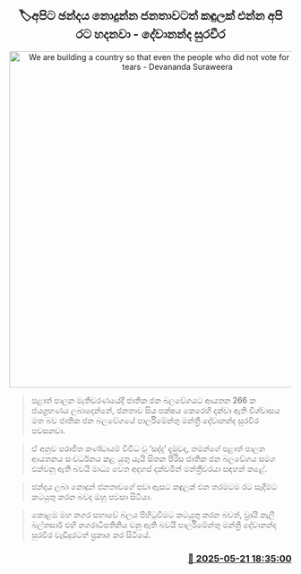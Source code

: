 <p align='center'><b><h2 align='center' title='We are building a country so that even the people who did not vote for us will shed tears - Devananda Suraweera'>🏷අපිට ඡන්දය නොදුන්න ජනතාවටත් කඳුලක් එන්න අපි රට හදනවා - දේවානන්ද සුරවීර</h2></b></p>
<p align='center'><img src='https://helakuru.sgp1.cdn.digitaloceanspaces.com/esana/images/lib/dewananda-suraweera-1.jpg' width='600' alt='We are building a country so that even the people who did not vote for us will shed tears - Devananda Suraweera'></p>

> පළාත් පාලන මැතිවරණයේදී ජාතික ජන බලවේගයට ආයතන 266 ක ජයග්‍රහණය ලබාදෙන්නේ, ජනතාව සිය පක්ෂ‍ය කෙරෙහි දක්වා ඇති විශ්වාසය මත බව ජාතික ජන බලවේගයේ පාර්ලිමේන්තු මන්ත්‍රී දේවානන්ද සුරවීර පවසනවා.

> ඒ අනුව පරාජිත කණ්ඩායම් විවිධ වූ ‘සද්ද’ දැමූවද, තමන්ගේ පළාත් පාලන ආයතනය සංවර්ධනය කළ යුතු යැයි සිතන පිරිස ජාතික ජන බලවේගය සමග එක්වනු ඇති බවයි මාධ්‍ය වෙත අදහස් දක්වමින් මන්ත්‍රීවරයා සඳහන් කළේ.

> ඡන්දය ලබා නොදුන් ජනතාවගේ පවා ඇසට කඳුලක් එන තරමටම රට සෑදීමට කටයුතු කරන බවද ඔහු පවසා සිටියා.

> කොළඹ මහ නගර සභාවේ බලය පිහිටුවීමට කටයුතු කරන බවත්, ව්‍රායි කැලී බල්තසාර් එහි නගරාධිපතිනිය වනු ඇති බවයි පාර්ලිමේන්තු මන්ත්‍රී දේවානන්ද සුරවීර වැඩිදුරටත් ප්‍රකාශ කර සිටියේ.



<h3 align='right'><a href='https://www.helakuru.lk/esana/p/110309/'>📅 2025-05-21 18:35:00</a></h3>
